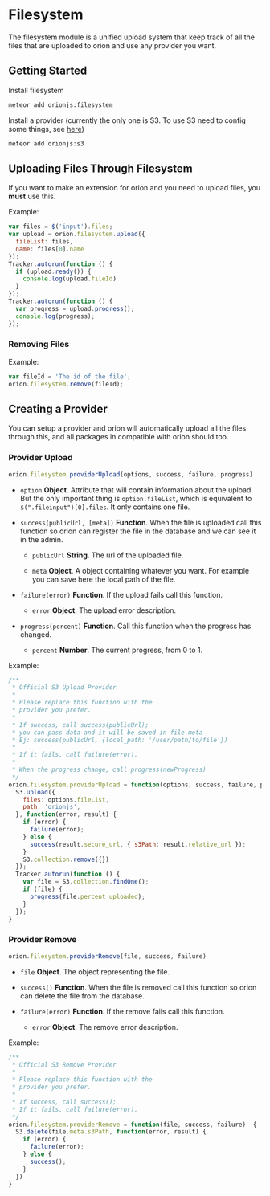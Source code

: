 # Filesystem

The filesystem module is a unified upload system that keep track
of all the files that are uploaded to orion and use any provider
you want.

## Getting Started

Install filesystem

```sh
meteor add orionjs:filesystem
```

Install a provider 
(currently the only one is S3. 
To use S3 need to config some things, see [here](https://github.com/orionjs/s3))

```sh
meteor add orionjs:s3
```

## Uploading Files Through Filesystem

If you want to make an extension for orion and
you need to upload files, you **must** use this.

Example:

```js
var files = $('input').files;
var upload = orion.filesystem.upload({
  fileList: files,
  name: files[0].name
});
Tracker.autorun(function () {
  if (upload.ready()) {
    console.log(upload.fileId)
  }
});
Tracker.autorun(function () {
  var progress = upload.progress();
  console.log(progress);
});
```

### Removing Files

Example:

```js
var fileId = 'The id of the file';
orion.filesystem.remove(fileId);
```

## Creating a Provider

You can setup a provider and orion will automatically upload 
all the files through this, and all packages in compatible with orion should too.

### Provider Upload

```js
orion.filesystem.providerUpload(options, success, failure, progress)
``` 

- ```option``` **Object**. Attribute that will contain information about the upload.
But the only important thing is ```option.fileList```, which is equivalent
to ```$(".fileinput")[0].files```. It only contains one file.

- ```success(publicUrl, [meta])``` **Function**. When the file is uploaded call this function so orion
can register the file in the database and we can see it in the admin.

  - ```publicUrl``` **String**. The url of the uploaded file.

  - ```meta``` **Object**. A object containing whatever you want. For example 
  you can save here the local path of the file.

- ```failure(error)``` **Function**. If the upload fails call this function.
  
  - ```error``` **Object**. The upload error description.

- ```progress(percent)``` **Function**. Call this function when the progress has changed.
  
  - ```percent``` **Number**. The current progress, from 0 to 1.

Example: 

```js
/**
 * Official S3 Upload Provider
 * 
 * Please replace this function with the 
 * provider you prefer.
 *
 * If success, call success(publicUrl);
 * you can pass data and it will be saved in file.meta
 * Ej: success(publicUrl, {local_path: '/user/path/to/file'})
 *
 * If it fails, call failure(error).
 *
 * When the progress change, call progress(newProgress)
 */
orion.filesystem.providerUpload = function(options, success, failure, progress) {
  S3.upload({
    files: options.fileList,
    path: 'orionjs',
  }, function(error, result) {
    if (error) {
      failure(error);
    } else {
      success(result.secure_url, { s3Path: result.relative_url });
    }
    S3.collection.remove({})
  });
  Tracker.autorun(function () {
    var file = S3.collection.findOne();
    if (file) {
      progress(file.percent_uploaded);
    }
  });
}
```

### Provider Remove

```js
orion.filesystem.providerRemove(file, success, failure)
``` 

- ```file``` **Object**. The object representing the file.

- ```success()``` **Function**. When the file is removed call this function so orion
can delete the file from the database.

- ```failure(error)``` **Function**. If the remove fails call this function.
  
  - ```error``` **Object**. The remove error description.

Example: 

```js
/**
 * Official S3 Remove Provider
 * 
 * Please replace this function with the 
 * provider you prefer.
 *
 * If success, call success();
 * If it fails, call failure(error).
 */
orion.filesystem.providerRemove = function(file, success, failure)  {
  S3.delete(file.meta.s3Path, function(error, result) {
    if (error) {
      failure(error);
    } else {
      success();
    }
  })
}
```